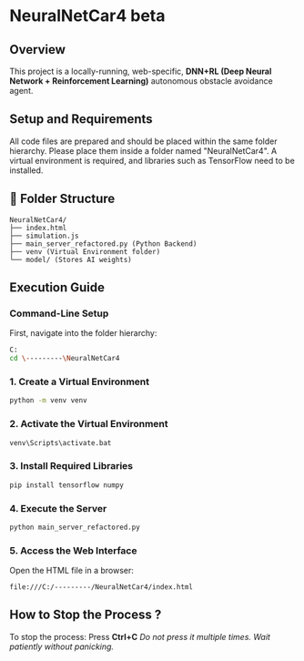 # NeuralNetCar4 beta

## Overview
This project is a locally-running, web-specific, **DNN+RL (Deep Neural Network + Reinforcement Learning)** autonomous obstacle avoidance agent.

## Setup and Requirements
All code files are prepared and should be placed within the same folder hierarchy. Please place them inside a folder named "NeuralNetCar4".
A virtual environment is required, and libraries such as TensorFlow need to be installed.

## 📂 Folder Structure

```
NeuralNetCar4/
├── index.html
├── simulation.js
├── main_server_refactored.py (Python Backend)
├── venv (Virtual Environment folder)
└── model/ (Stores AI weights)
```

## Execution Guide

### Command-Line Setup
First, navigate into the folder hierarchy:
```bash
C:
cd \---------\NeuralNetCar4
```

### 1. Create a Virtual Environment
```bash
python -m venv venv
```

### 2. Activate the Virtual Environment
```bash
venv\Scripts\activate.bat
```

### 3. Install Required Libraries
```bash
pip install tensorflow numpy
```

### 4. Execute the Server
```bash
python main_server_refactored.py
```

### 5. Access the Web Interface
Open the HTML file in a browser:
```
file:///C:/---------/NeuralNetCar4/index.html
```

## How to Stop the Process ?
To stop the process:
Press **Ctrl+C**
*Do not press it multiple times. Wait patiently without panicking.*
